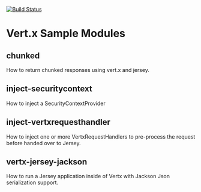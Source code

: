 [![Build Status](https://travis-ci.org/englishtown/vertx-jersey-samples.png)](https://travis-ci.org/englishtown/vertx-jersey-samples)

# Vert.x Sample Modules

## chunked
How to return chunked responses using vert.x and jersey.

## inject-securitycontext
How to inject a SecurityContextProvider

## inject-vertxrequesthandler
How to inject one or more VertxRequestHandlers to pre-process the request before handed over to Jersey.

## vertx-jersey-jackson
How to run a Jersey application inside of Vertx with Jackson Json serialization support.
